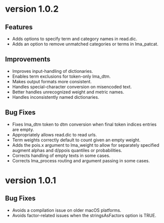 # version 1.0.2

## Features
* Adds options to specify term and category names in read.dic.
* Adds an option to remove unmatched categories or terms in lma_patcat.

## Improvements
* Improves input-handling of dictionaries.
* Enables term exclusions for token-only lma_dtm.
* Makes output formats more consistent.
* Handles special-character conversion on misencoded text.
* Better handles unrecognized weight and metric names.
* Handles inconsistently named dictionaries.

## Bug Fixes
* Fixes lma_dtm token to dtm conversion when final token indices entries are empty.
* Appropriately allows read.dic to read urls.
* Term weights correctly default to count given an empty weight.
* Adds the pois.x argument to lma_weight to allow for separately specified augment alphas
  and d/ppois quantiles or probabilities.
* Corrects handling of empty texts in some cases.
* Corrects lma_process routing and argument passing in some cases.

# version 1.0.1

## Bug Fixes
* Avoids a compilation issue on older macOS platforms.
* Avoids factor-related issues when the stringsAsFactors option is TRUE.
